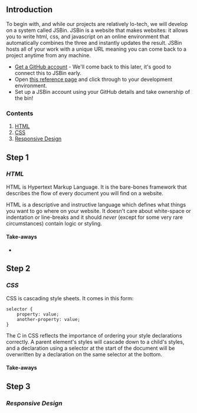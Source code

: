 ## Introduction

To begin with, and while our projects are relatively lo-tech, we will develop on a system called JSBin. JSBin is a website that makes websites: it allows you to write html, css, and javascript on an online environment that automatically combines the three and instantly updates the result. JSBin hosts all of your work with a unique URL meaning you can come back to a project anytime from any machine. 

- <a href="https://github.com/join" target="_blank">Get a GitHub account</a> - We'll come back to this later, it's good to connect this to JSBin early. 
- Open <a href="http://jsbin.com/locamo/latest">this reference page</a> and click through to your development environment.
- Set up a JSBin account using your GitHub details and take ownership of the bin!

### Contents
1. [HTML](#step-1)
2. [CSS](#step-2)
3. [Responsive Design](#step-3)

## Step 1
### *HTML*

HTML is Hypertext Markup Language. It is the bare-bones framework that describes the flow of every document you will find on a website. 

HTML is a descriptive and instructive language which defines what things you want to go where on your website. It doesn't care about white-space or indentation or line-breaks and it should *never* (except for some very rare circumstances) contain logic or styling.

#### Take-aways
- 

## Step 2
### *CSS*

CSS is cascading style sheets. It comes in this form:

```
selector {
    property: value;
    another-property: value;
}
```
The C in CSS reflects the importance of ordering your style declarations correctly. A parent element's styles will cascade down to a child's styles, and a declaration using a selector at the start of the document will be overwritten by a declaration on the same selector at the bottom. 

#### Take-aways

## Step 3
### *Responsive Design*

